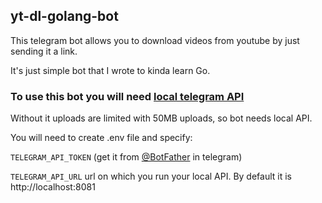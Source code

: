 ## yt-dl-golang-bot
This telegram bot allows you to download videos from youtube by just sending it a link.

It's just simple bot that I wrote to kinda learn Go. 

### To use this bot you will need [local telegram API](https://core.telegram.org/bots/api#using-a-local-bot-api-server) 

Without it uploads are limited with 50MB uploads, so bot needs local API.

You will need to create .env file and specify:

`TELEGRAM_API_TOKEN` (get it from [@BotFather](https://t.me/BotFather) in telegram)

`TELEGRAM_API_URL` url on which you run your local API. By default it is http://localhost:8081
